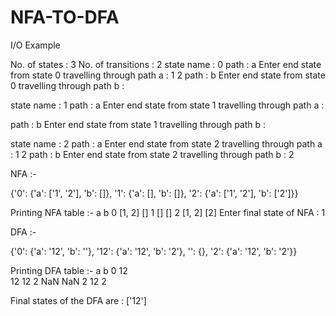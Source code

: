 # NFA-TO-DFA

I/O Example

No. of states : 3
No. of transitions : 2
state name : 0
path : a
Enter end state from state 0 travelling through path a : 
1 2
path : b
Enter end state from state 0 travelling through path b : 

state name : 1
path : a
Enter end state from state 1 travelling through path a : 

path : b
Enter end state from state 1 travelling through path b : 

state name : 2
path : a
Enter end state from state 2 travelling through path a : 
1 2
path : b
Enter end state from state 2 travelling through path b : 
2

NFA :- 

{'0': {'a': ['1', '2'], 'b': []}, '1': {'a': [], 'b': []}, '2': {'a': ['1', '2'], 'b': ['2']}}

Printing NFA table :- 
        a    b
0  [1, 2]   []
1      []   []
2  [1, 2]  [2]
Enter final state of NFA : 
1

DFA :- 

{'0': {'a': '12', 'b': ''}, '12': {'a': '12', 'b': '2'}, '': {}, '2': {'a': '12', 'b': '2'}}

Printing DFA table :- 
      a    b
0    12     
12   12    2
    NaN  NaN
2    12    2

Final states of the DFA are :  ['12']
